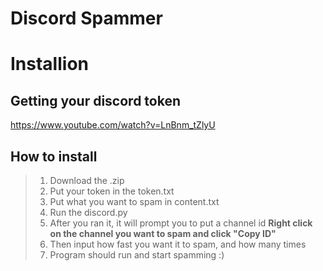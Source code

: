 # Discord Spammer

# Installion

## Getting your discord token
https://www.youtube.com/watch?v=LnBnm_tZlyU


## How to install
> 1. Download the .zip
> 2. Put your token in the token.txt
> 3. Put what you want to spam in content.txt
> 4. Run the discord.py
> 5. After you ran it, it will prompt you to put a channel id
**Right click on the channel you want to spam and click "Copy ID"**
> 6. Then input how fast you want it to spam, and how many times
> 7. Program should run and start spamming :)
